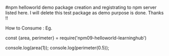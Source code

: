 #npm helloworld demo package creation and registrating to npm server listed here. I will delete this test package as demo purpose is done. Thanks !!

How to Consume :
Eg.

const {area, perimeter} = require('npm09-helloworld-learninghub')

console.log(area(1));
console.log(perimeter(0.5));